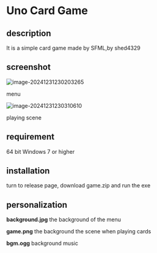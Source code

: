 # Uno Card Game

## description

It is a simple card game made by SFML,by shed4329

## screenshot





![image-20241231230203265](https://shedhome4.oss-cn-chengdu.aliyuncs.com/MarkdownImg/image-20241231230203265.png)

menu

![image-20241231230310610](https://shedhome4.oss-cn-chengdu.aliyuncs.com/MarkdownImg/image-20241231230310610.png)

playing scene

## requirement

64 bit Windows 7 or higher

## installation

turn to release page, download game.zip and run the exe

## personalization

**background.jpg** the background of the menu

**game.png** the background the scene when playing cards

**bgm.ogg** background music

